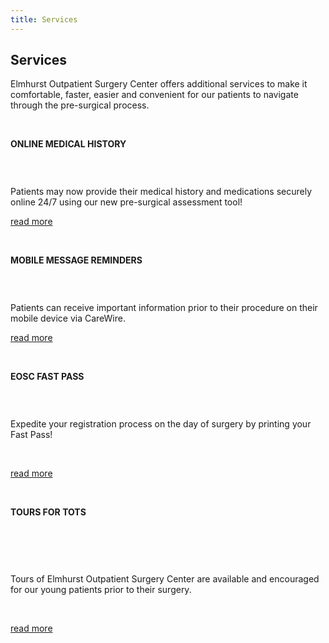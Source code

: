 ```yaml
---
title: Services
---
```


<section id="content">
	<div class="container_24">
		<div class="grid_24">
			<div class="wrapper">
				<div class="grid_17 alpha rt-ident-bot-1">
					<div class="rt-inner-ident-3">
						<h2 class="ident-bot-3">Services</h2>
						<div class="line ident-bot-13"></div>
						<p class="ident-bot-2"> Elmhurst Outpatient Surgery Center offers  additional services to make it comfortable, faster, easier and convenient for our patients to navigate through the pre-surgical process. </p>
						<p>&nbsp;</p>
						<div class="wrapper ident-bot-5">
							<div class="grid_8 alpha rt-ident-bot-2">
								<div class="wrapper ident-bot-15">
									<p><strong>ONLINE MEDICAL HISTORY</strong></p>
									<p>&nbsp;</p>
								</div>
								<p class="ident-bot-2"><span><img class="ident-bot-1" src="/services/services1.jpg" alt="" /></span></p>
								<p class="ident-bot-2">Patients may now provide their medical history and medications securely online 24/7 using our new pre-surgical assessment tool!</p>
								<p><a class="button" href="/services/online-medical-history">read more</a></p>
								<p>&nbsp;</p>
							</div>
							<div class="grid_8 omega">
								<div class="wrapper ident-bot-15">
									<p><strong>MOBILE MESSAGE REMINDERS</strong></p>
									<p>&nbsp;</p>
								</div>
								<p class="ident-bot-2"><span><img class="ident-bot-1" src="/services/services3.jpg" alt="" /></span></p>
								<p class="ident-bot-1">Patients can receive important information prior to their procedure on their mobile device via CareWire.</p>
								<p><a class="button" href="/services/mobile-message-reminders">read more</a></p>
								<p>&nbsp;</p>
							</div>
						</div>
						<div class="wrapper">
							<div class="grid_8 alpha rt-ident-bot-2">
								<div class="wrapper ident-bot-15">
									<p><strong>EOSC FAST PASS</strong></p>
									<p>&nbsp;</p>
								</div>
								<p class="ident-bot-2"><span><img class="ident-bot-1" src="/services/services2.jpg" alt="" /></span></p>
								<p class="ident-bot-2">Expedite your registration process on the day of surgery by printing your Fast Pass! </p>
							 	<p>&nbsp;</p>
								<p><a class="button" href="/services/eosc-fast-pass">read more</a></p>
								<p>&nbsp;</p>
							</div>
							<div class="grid_8 omega">
								<div class="wrapper ident-bot-7">
									<p><strong>TOURS FOR TOTS</strong></p>
									<p>&nbsp;</p>
								</div>
								<span><img class="ident-bot-1" src="/services/services4.jpg" alt="" /></span>
								<p>&nbsp;</p>
								<p>Tours of Elmhurst Outpatient Surgery Center are available and encouraged for our young patients prior to their surgery. </p>
								<p>&nbsp;</p>
								<p><a class="button" href="/services/tours-for-tots">read more</a></p>
								<p>&nbsp;</p>
								<p>&nbsp;</p>
							</div>
						</div>
					</div>
				</div>
				<div class="grid_7 omega">
					<h2 class="ident-bot-3"></h2>
					<div class="rt-inner-ident-3">
						<p class="tetx-2 ident-bot-9">&nbsp;</p>
					</div>
				</div>
			</div>
		</div>
	</div>
</section>